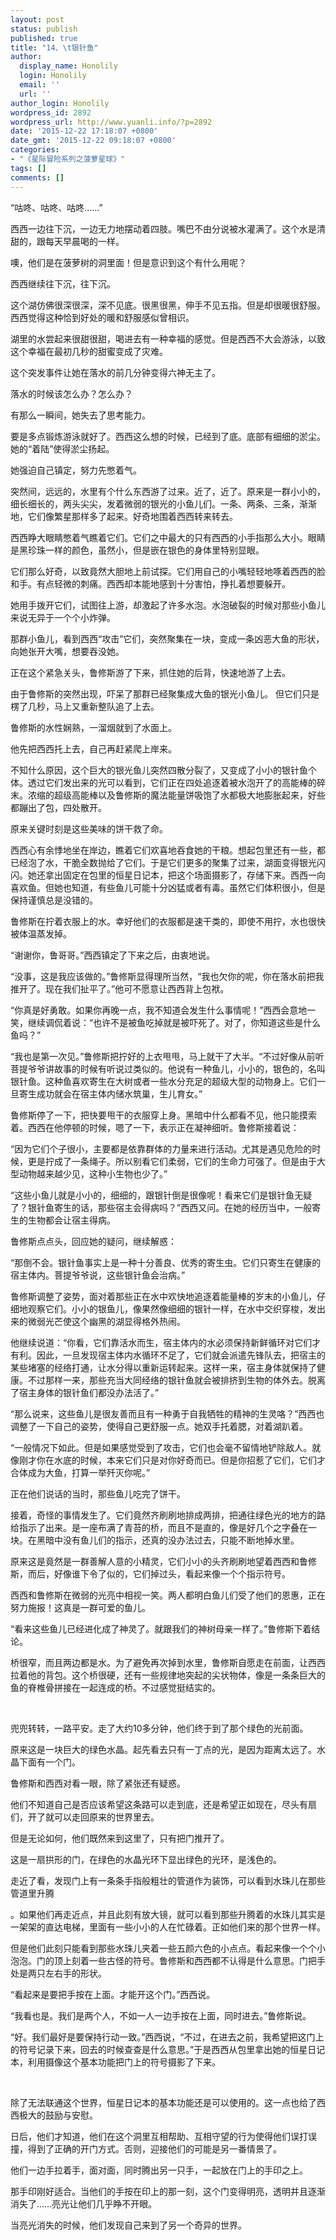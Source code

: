 ```yaml
---
layout: post
status: publish
published: true
title: "14、\t银针鱼"
author:
  display_name: Honolily
  login: Honolily
  email: ''
  url: ''
author_login: Honolily
wordpress_id: 2892
wordpress_url: http://www.yuanli.info/?p=2892
date: '2015-12-22 17:18:07 +0800'
date_gmt: '2015-12-22 09:18:07 +0800'
categories:
- "《星际冒险系列之菠萝星球》"
tags: []
comments: []
---
```

<p>&ldquo;咕咚、咕咚、咕咚&hellip;&hellip;&rdquo;</p>
<p>西西一边往下沉，一边无力地摆动着四肢。嘴巴不由分说被水灌满了。这个水是清甜的，跟每天早晨喝的一样。</p>
<p>噢，他们是在菠萝树的洞里面！但是意识到这个有什么用呢？</p>
<p>西西继续往下沉，往下沉。</p>
<p>这个湖仿佛很深很深，深不见底。很黑很黑，伸手不见五指。但是却很暖很舒服。西西觉得这种恰到好处的暖和舒服感似曾相识。</p>
<p>湖里的水尝起来很甜很甜，喝进去有一种幸福的感觉。但是西西不大会游泳，以致这个幸福在最初几秒的甜蜜变成了灾难。</p>
<p>这个突发事件让她在落水的前几分钟变得六神无主了。</p>
<p>落水的时候该怎么办？怎么办？</p>
<p>有那么一瞬间，她失去了思考能力。</p>
<p>要是多点锻炼游泳就好了。西西这么想的时候，已经到了底。底部有细细的淤尘。她的&ldquo;着陆&rdquo;使得淤尘扬起。</p>
<p>她强迫自己镇定，努力先憋着气。</p>
<p>突然间，远远的，水里有个什么东西游了过来。近了，近了。原来是一群小小的，细长细长的，两头尖尖，发着微弱的银光的小鱼儿们。一条、两条、三条，渐渐地，它们像繁星那样多了起来。好奇地围着西西转来转去。</p>
<p>西西睁大眼睛憋着气瞧着它们。它们之中最大的只有西西的小手指那么大小。眼睛是黑珍珠一样的颜色，虽然小，但是嵌在银色的身体里特别显眼。</p>
<p>它们那么好奇，以致竟然大胆地上前试探。它们用自己的小嘴轻轻地啄着西西的脸和手。有点轻微的刺痛。西西却本能地感到十分害怕，挣扎着想要躲开。</p>
<p>她用手拨开它们，试图往上游，却激起了许多水泡。水泡破裂的时候对那些小鱼儿来说无异于一个个小炸弹。</p>
<p>那群小鱼儿，看到西西&ldquo;攻击&rdquo;它们，突然聚集在一块，变成一条凶恶大鱼的形状，向她张开大嘴，想要吞没她。</p>
<p>正在这个紧急关头，鲁修斯游了下来，抓住她的后背，快速地游了上去。</p>
<p>由于鲁修斯的突然出现，吓呆了那群已经聚集成大鱼的银光小鱼儿。 但它们只是楞了几秒，马上又重新整队追了上去。</p>
<p>鲁修斯的水性娴熟，一溜烟就到了水面上。</p>
<p>他先把西西托上去，自己再赶紧爬上岸来。</p>
<p>不知什么原因，这个巨大的银光鱼儿突然四散分裂了，又变成了小小的银针鱼个体。透过它们发出来的光可以看到，它们正在四处追逐着被水泡开了的高能棒的碎末。浓缩的超级高能棒以及鲁修斯的魔法能量饼吸饱了水都极大地膨胀起来，好些都蹦出了包，四处散开。</p>
<p>原来关键时刻是这些美味的饼干救了命。</p>
<p>西西心有余悸地坐在岸边，瞧着它们欢喜地吞食她的干粮。想起包里还有一些，都已经泡了水，干脆全数抛给了它们。于是它们更多的聚集了过来，湖面变得银光闪闪。她还拿出固定在包里的恒星日记本，把这个场面摄影了，存储下来。西西一向喜欢鱼。但她也知道，有些鱼儿可能十分凶猛或者有毒。虽然它们体积很小，但是保持谨慎总是没错的。</p>
<p>鲁修斯在拧着衣服上的水。幸好他们的衣服都是速干类的，即使不用拧，水也很快被体温蒸发掉。</p>
<p>&ldquo;谢谢你，鲁哥哥。&rdquo;西西镇定了下来之后，由衷地说。</p>
<p>&ldquo;没事，这是我应该做的。&rdquo;鲁修斯显得理所当然，&ldquo;我也欠你的呢，你在落水前把我推开了。现在我们扯平了。&rdquo;他可不愿意让西西背上包袱。</p>
<p>&ldquo;你真是好勇敢。如果你再晚一点，我不知道会发生什么事情呢！&rdquo;西西会意地一笑，继续调侃着说：&ldquo;也许不是被鱼吃掉就是被吓死了。对了，你知道这些是什么鱼吗？&rdquo;</p>
<p>&ldquo;我也是第一次见。&rdquo;鲁修斯把拧好的上衣甩甩，马上就干了大半。&ldquo;不过好像从前听菩提爷爷讲故事的时候有听说过类似的。他说有一种鱼儿，小小的，银色的，名叫银针鱼。这种鱼喜欢寄生在大树或者一些水分充足的超级大型的动物身上。它们一旦寄生成功就会在宿主体内储水筑巢，生儿育女。&rdquo;</p>
<p>鲁修斯停了一下，把快要甩干的衣服穿上身。黑暗中什么都看不见，他只能摸索着。西西在他停顿的时候，嗯了一下，表示正在凝神细听。鲁修斯接着说：</p>
<p>&ldquo;因为它们个子很小，主要都是依靠群体的力量来进行活动。尤其是遇见危险的时候，更是拧成了一条绳子。所以别看它们柔弱，它们的生命力可强了。但是由于大型动物越来越少见，这种小生物也少了。&rdquo;</p>
<p>&ldquo;这些小鱼儿就是小小的，细细的，跟银针倒是很像呢！看来它们是银针鱼无疑了？银针鱼寄生的话，那些宿主会得病吗？&rdquo;西西又问。在她的经历当中，一般寄生的生物都会让宿主得病。</p>
<p>鲁修斯点点头，回应她的疑问，继续解惑：</p>
<p>&ldquo;那倒不会。银针鱼事实上是一种十分善良、优秀的寄生虫。它们只寄生在健康的宿主体内。菩提爷爷说，这些银针鱼会治病。&rdquo;</p>
<p>鲁修斯调整了姿势，面对着那些正在水中欢快地追逐着能量棒的岁末的小鱼儿，仔细地观察它们。小小的银鱼儿，像果然像细细的银针一样，在水中交织穿梭，发出来的微弱光芒使这个幽黑的湖显得格外热闹。</p>
<p>他继续说道：&ldquo;你看，它们靠活水而生，宿主体内的水必须保持新鲜循环对它们才有利。因此，一旦发现宿主体内水循环不足了，它们就会派遣先锋队去，把宿主的某些堵塞的经络打通，让水分得以重新运转起来。这样一来，宿主身体就保持了健康。不过那样一来，那些充当大同经络的银针鱼就会被排挤到生物的体外去。脱离了宿主身体的银针鱼们都没办法活了。&rdquo;</p>
<p>&ldquo;那么说来，这些鱼儿是很友善而且有一种勇于自我牺牲的精神的生灵咯？&rdquo;西西也调整了一下自己的姿势，使得自己更舒服一点。她双手托着腮，对着湖趴着。</p>
<p>&ldquo;一般情况下如此。但是如果感觉受到了攻击，它们也会毫不留情地铲除敌人。就像刚才你在水底的时候，本来它们只是对你好奇而已。但是你招惹了它们，它们才合体成为大鱼，打算一举歼灭你呢。&rdquo;</p>
<p>正在他们说话的当时，那些鱼儿吃完了饼干。</p>
<p>接着，奇怪的事情发生了。它们竟然齐刷刷地排成两排，把通往绿色光的地方的路给指示了出来。是一座布满了青苔的桥，而且不是直的，像是好几个之字叠在一块。在黑暗中没有鱼儿们的指示，还真的没办法过去，只能不断地掉水里。</p>
<p>原来这是竟然是一群善解人意的小精灵，它们小小的头齐刷刷地望着西西和鲁修斯，而后，好像谁下令了似的，它们掉过头，看起来像一个个指示符号。</p>
<p>西西和鲁修斯在微弱的光亮中相视一笑。两人都明白鱼儿们受了他们的恩惠，正在努力施报！这真是一群可爱的鱼儿。</p>
<p>&ldquo;看来这些鱼儿已经进化成了神灵了。就跟我们的神树母亲一样了。&rdquo;鲁修斯下着结论。</p>
<p>桥很窄，而且两边都是水。为了避免再次掉到水里，鲁修斯自愿走在前面，让西西拉着他的背包。这个桥很硬，还有一些规律地突起的尖状物体，像是一条条巨大的鱼的脊椎骨拼接在一起连成的桥。不过感觉挺结实的。</p>
<p>&nbsp;</p>
<p>兜兜转转，一路平安。走了大约10多分钟，他们终于到了那个绿色的光前面。</p>
<p>原来这是一块巨大的绿色水晶。起先看去只有一丁点的光，是因为距离太远了。水晶下面有一个门。</p>
<p>鲁修斯和西西对看一眼，除了紧张还有疑惑。</p>
<p>他们不知道自己是否应该希望这条路可以走到底，还是希望正如现在，尽头有扇们，开了就可以走回原来的世界里去。</p>
<p>但是无论如何，他们既然来到这里了，只有把门推开了。</p>
<p>这是一扇拱形的门，在绿色的水晶光环下显出绿色的光环，是浅色的。</p>
<p>走近了看，发现门上有一条条手指般粗壮的管道作为装饰，可以看到水珠儿在那些管道里升腾</p>
<p>。如果他们再走近点，并且此刻有放大镜，就可以看到那些升腾着的水珠儿其实是一架架的直达电梯，里面有一些小小的人在忙碌着。正如他们来的那个世界一样。</p>
<p>但是他们此刻只能看到那些水珠儿夹着一些五颜六色的小点点。看起来像一个个小泡泡。门的顶上刻着一些古怪的符号。鲁修斯和西西都不认得是什么意思。门把手处是两只左右手的形状。</p>
<p>&ldquo;看起来是要把手按在上面。才能开这个门。&rdquo;西西说。</p>
<p>&ldquo;我看也是。我们是两个人，不如一人一边手按在上面，同时进去。&rdquo;鲁修斯说。</p>
<p>&ldquo;好。我们最好是要保持行动一致。&rdquo;西西说，&ldquo;不过，在进去之前，我希望把这门上的符号记录下来，回去的时候查查是什么意思。&rdquo;于是西西从包里拿出她的恒星日记本，利用摄像这个基本功能把门上的符号摄影了下来。</p>
<p>&nbsp;</p>
<p>除了无法联通这个世界，恒星日记本的基本功能还是可以使用的。这一点也给了西西极大的鼓励与安慰。</p>
<p>日后，他们才知道，他们在这个洞里互相帮助、互相守望的行为使得他们误打误撞，得到了正确的开门方式。否则，迎接他们的可能是另一番情景了。</p>
<p>他们一边手拉着手，面对面，同时腾出另一只手，一起放在门上的手印之上。</p>
<p>那手印刚好适合。当他们的手按在印上的那一刻，这个门变得明亮，透明并且逐渐消失了&hellip;&hellip;亮光让他们几乎睁不开眼。</p>
<p>当亮光消失的时候，他们发现自己来到了另一个奇异的世界。</p>
